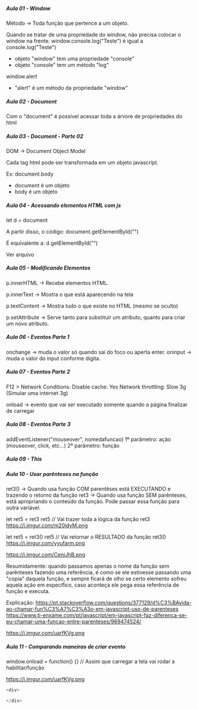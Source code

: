 ##### Aula 01 - Window #####
Método -> Toda função que pertence a um objeto.

Quando se tratar de uma propriedade do window, não precisa colocar o window na frente.
  window.console.log("Teste") 
    é igual a 
  console.log("Teste")

- objeto "window" tem uma propriedade "console"
- objeto "console" tem um método "log"


window.alert
- "alert" é um método da propriedade "window"

##### Aula 02 - Document #####

Com o "document" é possível acessar toda a árvore de propriedades do html

##### Aula 03 - Document - Parte 02 #####
DOM -> Document Object Model

Cada tag html pode ser transformada em um objeto javascript.

Ex:
document.body
- document é um objeto
- body é um objeto

##### Aula 04 - Acessando elementos HTML com js #####
let d = document

A partir disso, o código:
document.getElementById("")

É equivalente a:
d.getElementById("")

Ver arquivo

##### Aula 05 - Modificando Elementos #####
p.innerHTML -> Recebe elementos HTML.

p.innerText -> Mostra o que está aparecendo na tela

p.textContent -> Mostra tudo o que existe no HTML (mesmo se oculto)

p.setAttribute -> Serve tanto para substituir um atributo, quanto para criar um novo atributo.

##### Aula 06 - Eventos Parte 1 #####
onchange -> muda o valor só quando sai do foco ou aperta enter.
oninput -> muda o valor do input conforme digita.

##### Aula 07 - Eventos Parte 2 #####
F12 > Network Conditions:
Disable cache: Yes
Network throttling: Slow 3g   (Simular uma internet 3g)

onload -> evento que vai ser executado somente quando a página finalizar de carregar

##### Aula 08 - Eventos Parte 3 #####

addEventListener("mouseover", nomedafuncao)
1º parâmetro: ação (mouseover, click, etc...)
2º parâmetro: função

##### Aula 09 - This #####

##### Aula 10 - Usar parênteses na função #####
ret3() -> Quando usa função COM parentêses está EXECUTANDO e trazendo o retorno da função
ret3 -> Quando usa função SEM parênteses, está apropriando o conteúdo da função. Pode passar essa função para outra variável.

let ret5 = ret3
ret5 
// Vai trazer toda a lógica da função ret3
https://i.imgur.com/m20jdyM.png

let ret5 = ret3()
ret5 // Vai retornar o RESULTADO da função ret3()
https://i.imgur.com/yyufarm.png

https://i.imgur.com/CeniJhB.png

Resumidamente: quando passamos apenas o nome da função sem parênteses fazendo uma referência, é como se ele estivesse passando uma "copia" daquela função, e sempre ficará de olho se certo elemento sofreu aquela ação em específico, caso aconteça ele pega essa referência de função e executa.

Explicação: 
https://pt.stackoverflow.com/questions/377129/d%C3%BAvida-ao-chamar-fun%C3%A7%C3%A3o-em-javascript-uso-de-parenteses
https://www.ti-enxame.com/pt/javascript/em-javascript-faz-diferenca-se-eu-chamar-uma-funcao-entre-parenteses/969474524/


https://i.imgur.com/uarfKVg.png

##### Aula 11 - Comparando maneiras de criar evento

window.onload = function() {}    // Assim que carregar a tela vai rodar a habilitar/função

https://i.imgur.com/uarfKVg.png


```js
<div>

</div>
```
